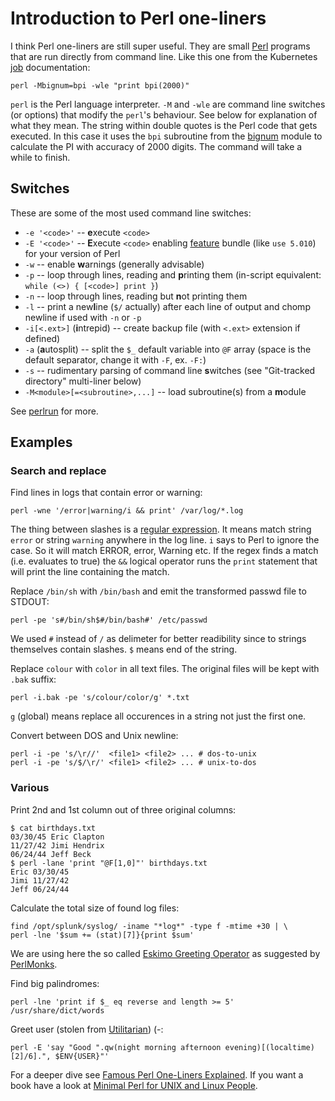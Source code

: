 # Introduction to Perl one-liners

I think Perl one-liners are still super useful. They are small [Perl](https://www.perl.org/) programs that are run directly from command line. Like this one from the Kubernetes [job](https://kubernetes.io/docs/concepts/workloads/controllers/jobs-run-to-completion/#running-an-example-job) documentation:

```
perl -Mbignum=bpi -wle "print bpi(2000)"
```

`perl` is the Perl language interpreter. `-M` and `-wle` are command line switches (or options) that modify the `perl`'s behaviour. See below for explanation of what they mean. The string within double quotes is the Perl code that gets executed. In this case it uses the `bpi` subroutine from the [bignum](https://perldoc.perl.org/bignum.html) module to calculate the PI with accuracy of 2000 digits. The command will take a while to finish.

## Switches

These are some of the most used command line switches:

* `-e '<code>'` -- **e**xecute `<code>`
* `-E '<code>'` -- **E**xecute `<code>` enabling [feature](http://perldoc.perl.org/feature.html) bundle (like `use 5.010`) for your version of Perl
* `-w` -- enable **w**arnings (generally advisable)
* `-p` -- loop through lines, reading and **p**rinting them (in-script equivalent: `while (<>) { [<code>] print }`)
* `-n` -- loop through lines, reading but **n**ot printing them
* `-l` -- print a new**l**ine (`$/` actually) after each line of output and chomp newline if used with `-n` or `-p`
* `-i[<.ext>]` (**i**ntrepid) -- create backup file (with `<.ext>` extension if defined)
* `-a` (**a**utosplit) -- split the `$_` default variable into `@F` array (space is the default separator, change it with `-F`, ex. `-F:`)
* `-s` -- rudimentary parsing of command line **s**witches (see "Git-tracked directory" multi-liner below)
* `-M<module>[=<subroutine>,...]` -- load subroutine(s) from a **m**odule

See [perlrun](http://perldoc.perl.org/perlrun.html) for more.

## Examples

### Search and replace

Find lines in logs that contain error or warning:

```
perl -wne '/error|warning/i && print' /var/log/*.log
```

The thing between slashes is a [regular expression](https://perldoc.perl.org/perlre.html). It means match string `error` or string `warning` anywhere in the log line. `i` says to Perl to ignore the case. So it will match ERROR, error, Warning etc. If the regex finds a match (i.e. evaluates to true) the `&&` logical operator runs the `print` statement that will print the line containing the match.

Replace `/bin/sh` with `/bin/bash` and emit the transformed passwd file to STDOUT:

```
perl -pe 's#/bin/sh$#/bin/bash#' /etc/passwd
```

We used `#` instead of `/` as delimeter for better readibility since to strings themselves contain slashes. `$` means end of the string.

Replace `colour` with `color` in all text files. The original files will be kept with `.bak` suffix:

```
perl -i.bak -pe 's/colour/color/g' *.txt
```

`g` (global) means replace all occurences in a string not just the first one.

Convert between DOS and Unix newline:

```
perl -i -pe 's/\r//'  <file1> <file2> ... # dos-to-unix
perl -i -pe 's/$/\r/' <file1> <file2> ... # unix-to-dos
```

### Various 

Print 2nd and 1st column out of three original columns:

```
$ cat birthdays.txt
03/30/45 Eric Clapton
11/27/42 Jimi Hendrix
06/24/44 Jeff Beck
$ perl -lane 'print "@F[1,0]"' birthdays.txt
Eric 03/30/45
Jimi 11/27/42
Jeff 06/24/44
```

Calculate the total size of found log files:

```
find /opt/splunk/syslog/ -iname "*log*" -type f -mtime +30 | \
perl -lne '$sum += (stat)[7]}{print $sum'
```

We are using here the so called [Eskimo Greeting Operator](http://www.catonmat.net/blog/secret-perl-operators/#eskimo) as suggested by [PerlMonks](http://www.perlmonks.org/?node_id=1172707).

Find big palindromes:

```
perl -lne 'print if $_ eq reverse and length >= 5' /usr/share/dict/words
```

Greet user (stolen from [Utilitarian](http://perlmonks.org/?node_id=681898)) (-:

```
perl -E 'say "Good ".qw(night morning afternoon evening)[(localtime)[2]/6].", $ENV{USER}"'
```

For a deeper dive see [Famous Perl One-Liners Explained](http://www.catonmat.net/blog/perl-one-liners-explained-part-one/). If you want a book have a look at [Minimal Perl for UNIX and Linux People](http://www.amazon.com/Minimal-Perl-UNIX-Linux-People/dp/1932394508/ref=sr_1_1?ie=UTF8&qid=1358096838&sr=8-1&keywords=minimal+perl+for+unix).
